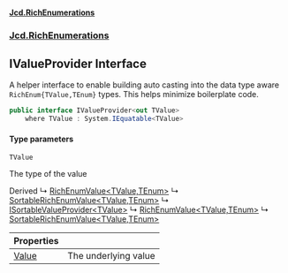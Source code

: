 #### [Jcd.RichEnumerations](index.md 'index')
### [Jcd.RichEnumerations](Jcd.RichEnumerations.md 'Jcd.RichEnumerations')

## IValueProvider<TValue> Interface

A helper interface to enable building auto casting into the data type aware `RichEnum{TValue,TEnum}`
types. This helps minimize boilerplate code.

```csharp
public interface IValueProvider<out TValue>
    where TValue : System.IEquatable<TValue>
```
#### Type parameters

<a name='Jcd.RichEnumerations.IValueProvider_TValue_.TValue'></a>

`TValue`

The type of the value

Derived
&#8627; [RichEnumValue&lt;TValue,TEnum&gt;](RichEnumValue_TValue,TEnum_.md 'Jcd.RichEnumerations.Classes.RichEnumValue<TValue,TEnum>')
&#8627; [SortableRichEnumValue&lt;TValue,TEnum&gt;](SortableRichEnumValue_TValue,TEnum_.md 'Jcd.RichEnumerations.Classes.SortableRichEnumValue<TValue,TEnum>')
&#8627; [ISortableValueProvider&lt;TValue&gt;](ISortableValueProvider_TValue_.md 'Jcd.RichEnumerations.ISortableValueProvider<TValue>')
&#8627; [RichEnumValue&lt;TValue,TEnum&gt;](RichEnumValue_TValue,TEnum_.md 'Jcd.RichEnumerations.Records.RichEnumValue<TValue,TEnum>')
&#8627; [SortableRichEnumValue&lt;TValue,TEnum&gt;](SortableRichEnumValue_TValue,TEnum_.md 'Jcd.RichEnumerations.Records.SortableRichEnumValue<TValue,TEnum>')

| Properties | |
| :--- | :--- |
| [Value](IValueProvider_TValue_.Value.md 'Jcd.RichEnumerations.IValueProvider<TValue>.Value') | The underlying value |

